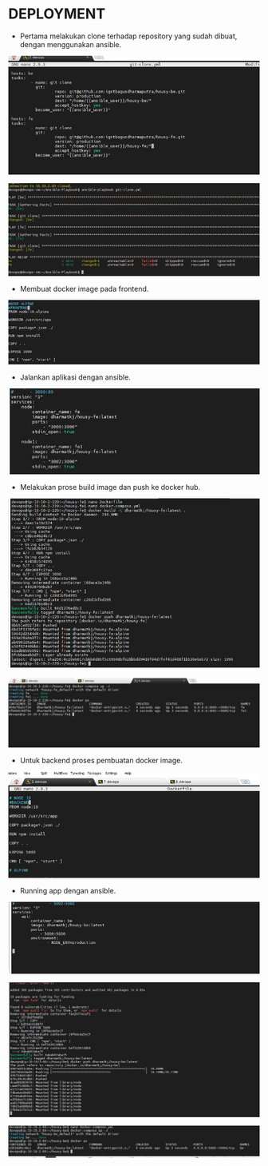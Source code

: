 # DEPLOYMENT

- Pertama melakukan clone terhadap repository yang sudah dibuat, dengan menggunakan ansible.

![text](./asset/Screenshot_1.png)

![text](./asset/Screenshot_2.png)

- Membuat docker image pada frontend.

![text](./asset/Screenshot_3.png)

- Jalankan aplikasi dengan ansible.

![text](./asset/Screenshot_4.png)

- Melakukan prose build image dan push ke docker hub.

![text](./asset/Screenshot_5.png)

![text](./asset/Screenshot_6.png)

- Untuk backend proses pembuatan docker image.

![text](./asset/Screenshot_7.png)

- Running app dengan ansible.

![text](./asset/Screenshot_8.png)

![text](./asset/Screenshot_9.png)

![text](./asset/Screenshot_10.png)